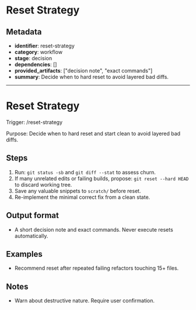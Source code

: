 # Reset Strategy

## Metadata

- **identifier**: reset-strategy  
- **category**: workflow  
- **stage**: decision  
- **dependencies**: []  
- **provided_artifacts**: ["decision note", "exact commands"]  
- **summary**: Decide when to hard reset to avoid layered bad diffs.  

---

# Reset Strategy

Trigger: /reset-strategy

Purpose: Decide when to hard reset and start clean to avoid layered bad diffs.

## Steps

1. Run: `git status -sb` and `git diff --stat` to assess churn.
2. If many unrelated edits or failing builds, propose: `git reset --hard HEAD` to discard working tree.
3. Save any valuable snippets to `scratch/` before reset.
4. Re-implement the minimal correct fix from a clean state.

## Output format

- A short decision note and exact commands. Never execute resets automatically.

## Examples

- Recommend reset after repeated failing refactors touching 15+ files.

## Notes

- Warn about destructive nature. Require user confirmation.
